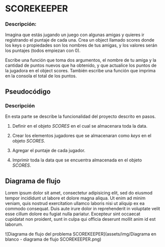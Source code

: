 # SCOREKEEPER

### Descripción:

Imagina que estás jugando un juego con algunas amigas y quieres ir registrando el puntaje de cada una. Crea un object llamado scores donde los keys o propiedades son los nombres de tus amigas, y los valores serán los puntajes (todos empiezan con 0).

Escribe una función que toma dos argumentos, el nombre de tu amiga y la cantidad de puntos nuevos que ha obtenido, y que actualice los puntos de la jugadora en el object scores. También escribe una función que imprima en la consola el total de los puntos.

## Pseudocódigo
### Descripción
En esta parte se describe la funcionalidad del proyecto descrito en pasos.

 1. Definir en el objeto _SCORES_ en el cual se almacenara toda la data.

 2. Crear los elementos jugadores que se almacenaran como *keys* en el objeto _SCORES_.

 3. Agregar el puntaje de cada jugador.

 4. Imprimir toda la data que se encuentra almacenada en el objeto _SCORES_.


## Diagrama de flujo

Lorem ipsum dolor sit amet, consectetur adipisicing elit, sed do eiusmod tempor incididunt ut labore et dolore magna aliqua. Ut enim ad minim veniam, quis nostrud exercitation ullamco laboris nisi ut aliquip ex ea commodo consequat. Duis aute irure dolor in reprehenderit in voluptate velit esse cillum dolore eu fugiat nulla pariatur. Excepteur sint occaecat cupidatat non proident, sunt in culpa qui officia deserunt mollit anim id est laborum.

![Diagrama de flujo del problema SCOREKEEPER](assets/img/Diagrama en blanco - diagrama de flujo SCOREKEEPER.png)
